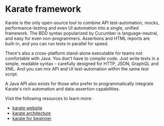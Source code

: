 # Karate framework

Karate is the only open-source tool to combine API test-automation, mocks, performance-testing and even UI automation into a single, unified framework. The BDD syntax popularized by Cucumber is language-neutral, and easy for even non-programmers. Assertions and HTML reports are built-in, and you can run tests in parallel for speed.

There's also a cross-platform stand-alone executable for teams not comfortable with Java. You don't have to compile code. Just write tests in a simple, readable syntax - carefully designed for HTTP, JSON, GraphQL and XML. And you can mix API and UI test-automation within the same test script.

A Java API also exists for those who prefer to programmatically integrate Karate's rich automation and data-assertion capabilities.

Visit the following resources to learn more:

- [karate website](https://www.karatelabs.io/)
- [karate architecture](https://github.com/karatelabs/karate/blob/master/karate-core/src/test/resources/karate-map.jpg?raw=true)
- [karate for beginner](https://www.youtube.com/watch?v=1f6xtJpRx4k&list=PLhW3qG5bs-L-y5Q1zDXJAur1JNZVFB534)

